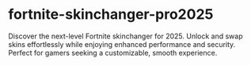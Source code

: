 # fortnite-skinchanger-pro2025
Discover the next-level Fortnite skinchanger for 2025. Unlock and swap skins effortlessly while enjoying enhanced performance and security. Perfect for gamers seeking a customizable, smooth experience.

